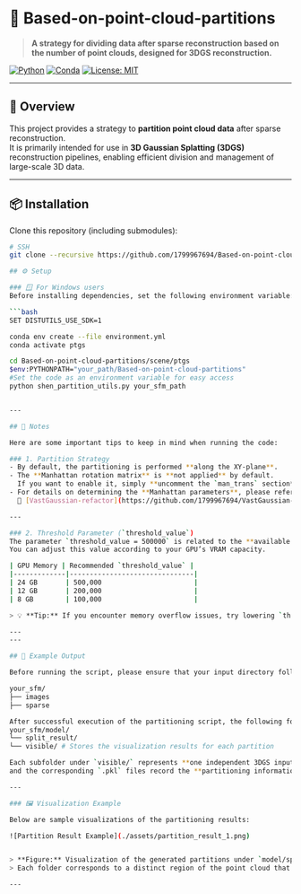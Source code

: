 # 🧩 Based-on-point-cloud-partitions

> **A strategy for dividing data after sparse reconstruction based on the number of point clouds, designed for 3DGS reconstruction.**

[![Python](https://img.shields.io/badge/Python-3.8+-blue.svg)](https://www.python.org/)
[![Conda](https://img.shields.io/badge/Conda-Environment-green.svg)](https://docs.conda.io/)
[![License: MIT](https://img.shields.io/badge/License-MIT-yellow.svg)](LICENSE)

---

## 📖 Overview

This project provides a strategy to **partition point cloud data** after sparse reconstruction.  
It is primarily intended for use in **3D Gaussian Splatting (3DGS)** reconstruction pipelines, enabling efficient division and management of large-scale 3D data.

---

## 📦 Installation

Clone this repository (including submodules):

```bash
# SSH
git clone --recursive https://github.com/1799967694/Based-on-point-cloud-partitions.git

## ⚙️ Setup

### 🪟 For Windows users
Before installing dependencies, set the following environment variable:

```bash
SET DISTUTILS_USE_SDK=1

conda env create --file environment.yml
conda activate ptgs

cd Based-on-point-cloud-partitions/scene/ptgs
$env:PYTHONPATH="your_path/Based-on-point-cloud-partitions" 
#Set the code as an environment variable for easy access
python shen_partition_utils.py your_sfm_path


---

## 📝 Notes

Here are some important tips to keep in mind when running the code:

### 1. Partition Strategy
- By default, the partitioning is performed **along the XY-plane**.
- The **Manhattan rotation matrix** is **not applied** by default.  
  If you want to enable it, simply **uncomment the `man_trans` section** in `shen_partition_utils.py`.
- For details on determining the **Manhattan parameters**, please refer to the following repository:  
  🔗 [VastGaussian-refactor](https://github.com/1799967694/VastGaussian-refactor)

---

### 2. Threshold Parameter (`threshold_value`)
The parameter `threshold_value = 500000` is related to the **available GPU memory** during training.  
You can adjust this value according to your GPU’s VRAM capacity.

| GPU Memory | Recommended `threshold_value` |
|-------------|-------------------------------|
| 24 GB       | 500,000                       |
| 12 GB       | 200,000                       |
| 8 GB        | 100,000                       |

> 💡 **Tip:** If you encounter memory overflow issues, try lowering `threshold_value` accordingly.

---
---

## 📸 Example Output

Before running the script, please ensure that your input directory follows the structure below:

your_sfm/
├── images
├── sparse

After successful execution of the partitioning script, the following folder will be generated:
your_sfm/model/
└── split_result/
└── visible/ # Stores the visualization results for each partition

Each subfolder under `visible/` represents **one independent 3DGS input dataset**,  
and the corresponding `.pkl` files record the **partitioning information** for each region.

---

### 🖼️ Visualization Example

Below are sample visualizations of the partitioning results:

![Partition Result Example](./assets/partition_result_1.png)


> **Figure:** Visualization of the generated partitions under `model/split_result/visible/`.  
> Each folder corresponds to a distinct region of the point cloud that can be processed independently in 3DGS reconstruction.

---

